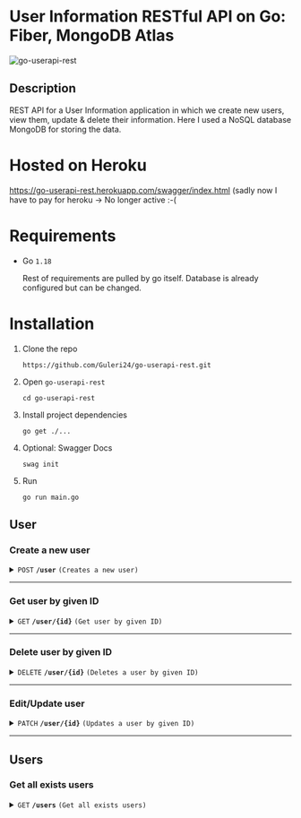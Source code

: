 # User Information RESTful API on Go: Fiber, MongoDB Atlas
![go-userapi-rest](https://user-images.githubusercontent.com/43719098/185801503-b97f94de-7895-4e85-a97d-1e858e6e4fe8.png)


## Description
REST API for a User Information application in which we create new users, view them, update & delete their information. Here I used a NoSQL database MongoDB for storing the data.

# Hosted on Heroku
https://go-userapi-rest.herokuapp.com/swagger/index.html (sadly now I have to pay for heroku -> No longer active :-( 

# Requirements

* Go `1.18`

    Rest of requirements are pulled by go itself. 
    Database is already configured but can be changed.

# Installation

1. Clone the repo

    `https://github.com/Guleri24/go-userapi-rest.git`

2. Open `go-userapi-rest`

    `cd go-userapi-rest`

5. Install project dependencies

    `go get ./...`

4. Optional: Swagger Docs

    `swag init`

5.  Run

    `go run main.go`


## User
### Create a new user

<details>
    <summary><code>POST</code> <code><b>/user</b></code> <code>(Creates a new user)</code></summary>

##### Parameters
> | name      |  type     | data type               | description                                                           |
> |-----------|-----------|-------------------------|-----------------------------------------------------------------------|
> | Body      |  required | object (JSON)   | User obj |


##### Example cURL

> ```javascript
>  curl -X 'POST' 'https://go-userapi-rest.herokuapp.com/api/v1/user' -H 'accept: application/json' -H 'Content-Type: application/json' -d '{"address": "Guler, Himachal Pradesh","description": "Student@NITH","dob": "24-12-2000","name": "Guleri"}'
> ```

</details>

_____________________________________________________________

### Get user by given ID

<details>
    <summary><code>GET</code> <code><b>/user/{id}</b></code> <code>(Get user by given ID)</code></summary>

##### Parameters
> | name      |  type     | data type               | description                                                           |
> |-----------|-----------|-------------------------|-----------------------------------------------------------------------|
> | id      |  required | string  | User ID |
 
##### Example cURL
> ```javascript
>  curl -X 'GET' 'https://go-userapi-rest.herokuapp.com/api/v1/user/63023e32606a56bdd637c202' -H 'accept: application/json'
> ```

</details>

______________________________________________________________________________________

### Delete user by given ID

<details>
    <summary><code>DELETE</code> <code><b>/user/{id}</b></code> <code>(Deletes a user by given ID)</code></summary>

##### Parameters
> | name      |  type     | data type               | description                                                           |
> |-----------|-----------|-------------------------|-----------------------------------------------------------------------|
> | id      |  required | string | User ID |


##### Example cURL

> ```javascript
>  curl -X 'DELETE' 'https://go-userapi-rest.herokuapp.com/api/v1/user/63023e32606a56bdd637c202' -H 'accept: application/json'
> ```

</details>

______________________________________________________________________________________

### Edit/Update user 

<details>
    <summary><code>PATCH</code> <code><b>/user/{id}</b></code> <code>(Updates a user by given ID)</code></summary>

##### Parameters
> | name      |  type     | data type               | description                                                           |
> |-----------|-----------|-------------------------|-----------------------------------------------------------------------|
> | id      |  required | string | User Id|
> | Body      |  required | object(json) | User obj |


##### Example cURL

> ```javascript
>  curl -X 'PATCH' 'https://go-userapi-rest.herokuapp.com/api/v1/user/63000c7aa8079cb65b7478e7' -H 'accept: application/json' -H 'Content-Type: application/json' -d '{"address": "Hostel@DBH","description": "Student@NITH","dob": "24-12-2000","name": "Guleri24"}'
> ```

</details>

______________________________________________________________________________________

## Users
### Get all exists users 

<details>
    <summary><code>GET</code> <code><b>/users</b></code> <code>(Get all exists users)</code></summary>

##### Parameters
> none


##### Example cURL

> ```javascript
>  curl -X 'GET' 'https://go-userapi-rest.herokuapp.com/api/v1/users' -H 'accept: application/json'
> ```

</details>
